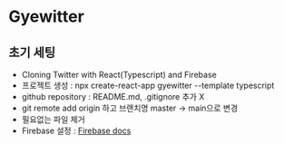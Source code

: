 # Gyewitter

## 초기 세팅

- Cloning Twitter with React(Typescript) and Firebase
- 프로젝트 생성 : npx create-react-app gyewitter --template typescript
- github repository : README.md, .gitignore 추가 X
- git remote add origin 하고 브랜치명 master -> main으로 변경
- 필요없는 파일 제거
- Firebase 설정 : [Firebase docs](https://firebase.google.com/docs/web/setup?hl=ko&authuser=0)
